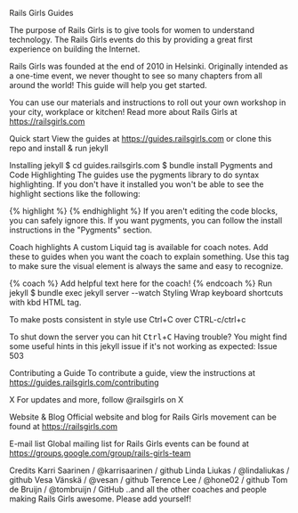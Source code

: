 Rails Girls Guides 

The purpose of Rails Girls is to give tools for women to understand technology. The Rails Girls events do this by providing a great first experience on building the Internet.

Rails Girls was founded at the end of 2010 in Helsinki. Originally intended as a one-time event, we never thought to see so many chapters from all around the world! This guide will help you get started.

You can use our materials and instructions to roll out your own workshop in your city, workplace or kitchen! Read more about Rails Girls at https://railsgirls.com

Quick start
View the guides at https://guides.railsgirls.com or clone this repo and install & run jekyll

Installing jekyll
$ cd guides.railsgirls.com
$ bundle install
Pygments and Code Highlighting
The guides use the pygments library to do syntax highlighting. If you don't have it installed you won't be able to see the highlight sections like the following:

{% highlight %}
{% endhighlight %}
If you aren't editing the code blocks, you can safely ignore this. If you want pygments, you can follow the install instructions in the "Pygments" section.

Coach highlights
A custom Liquid tag is available for coach notes. Add these to guides when you want the coach to explain something. Use this tag to make sure the visual element is always the same and easy to recognize.

{% coach %}
Add helpful text here for the coach!
{% endcoach %}
Run jekyll
$ bundle exec jekyll server --watch
Styling
Wrap keyboard shortcuts with kbd HTML tag.

To make posts consistent in style use Ctrl+C over CTRL-c/ctrl+c

To shut down the server you can hit <kbd>Ctrl</kbd>+<kbd>C</kbd>
Having trouble?
You might find some useful hints in this jekyll issue if it's not working as expected: Issue 503

Contributing a Guide
To contribute a guide, view the instructions at https://guides.railsgirls.com/contributing

X
For updates and more, follow @railsgirls on X

Website & Blog
Official website and blog for Rails Girls movement can be found at https://railsgirls.com

E-mail list
Global mailing list for Rails Girls events can be found at https://groups.google.com/group/rails-girls-team

Credits
Karri Saarinen / @karrisaarinen / github
Linda Liukas / @lindaliukas / github
Vesa Vänskä / @vesan / github
Terence Lee / @hone02 / github
Tom de Bruijn / @tombruijn / GitHub
..and all the other coaches and people making Rails Girls awesome. Please add yourself!